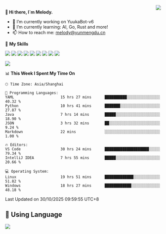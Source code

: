 <a href="#">
  <img align="right" src="https://github-readme-stats.vercel.app/api?username=melodyyuuka&count_private=true&show_icons=true" />
</a>

**👋 Hi there, I`m Melody.**

- 🔭 I’m currently working on YuukaBot-v6
- 🌱 I’m currently learning: AI, Go, Rust and more!
- 📫 How to reach me: melody@yunmengdu.cn

🌟 **My Skills** 

![](https://img.shields.io/badge/-Python-3e74a2?style=flat-square&logo=Python&logoColor=fff)
![](https://img.shields.io/badge/-Java-007396?style=flat-square&logo=OpenJDK&logoColor=fff)
![](https://img.shields.io/badge/-Node.js-339933?style=flat-square&logo=Node.js&logoColor=fff)
![](https://img.shields.io/badge/-Git-f05032?style=flat-square&logo=git&logoColor=fff)
![](https://img.shields.io/badge/-PostgreSQL-4169e1?style=flat-square&logo=PostgreSQL&logoColor=fff)
![](https://img.shields.io/badge/-Rust-000000?style=flat-square&logo=rust&logoColor=fff)
![](https://img.shields.io/badge/-VSCode-007acc?style=flat-square&logo=Visual-Studio-Code&logoColor=fff)
![](https://img.shields.io/badge/-FastAPI-009688?style=flat-square&logo=FastAPI&logoColor=fff)
![](https://img.shields.io/badge/-Linux-000000?style=flat-square&logo=Linux&logoColor=fff)


![](https://wakatime.com/badge/user/fa6dc0e2-47c5-4d2d-ae45-69fec6f2122c.svg)

<!--START_SECTION:waka-->
📊 **This Week I Spent My Time On** 

```text
🕑︎ Time Zone: Asia/Shanghai

💬 Programming Languages: 
YAML                     15 hrs 27 mins      ██████████░░░░░░░░░░░░░░░   40.32 % 
Python                   10 hrs 41 mins      ███████░░░░░░░░░░░░░░░░░░   27.87 % 
Java                     7 hrs 14 mins       █████░░░░░░░░░░░░░░░░░░░░   18.90 % 
JSON                     3 hrs 32 mins       ██░░░░░░░░░░░░░░░░░░░░░░░    9.24 % 
Markdown                 22 mins             ░░░░░░░░░░░░░░░░░░░░░░░░░    1.00 % 

🔥 Editors: 
VS Code                  30 hrs 24 mins      ████████████████████░░░░░   79.34 % 
IntelliJ IDEA            7 hrs 55 mins       █████░░░░░░░░░░░░░░░░░░░░   20.66 % 

💻 Operating System: 
Linux                    19 hrs 51 mins      █████████████░░░░░░░░░░░░   51.82 % 
Windows                  18 hrs 27 mins      ████████████░░░░░░░░░░░░░   48.18 % 
```


 Last Updated on 30/10/2025 09:59:55 UTC+8
<!--END_SECTION:waka-->

## 🥰 **Using Language**

![](https://github-readme-stats.vercel.app/api/wakatime?username=MelodyYuyuko&layout=compact&hide_border=true)
